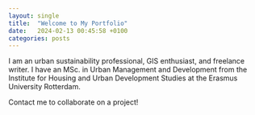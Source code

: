```yaml
---
layout: single
title:  "Welcome to My Portfolio"
date:   2024-02-13 00:45:58 +0100
categories: posts
---
```

I am an urban sustainability professional, GIS enthusiast, 
and freelance writer. I have an MSc. in Urban Management
and Development from the Institute for Housing and Urban Development 
Studies at the Erasmus University Rotterdam.

Contact me to collaborate on a project!

